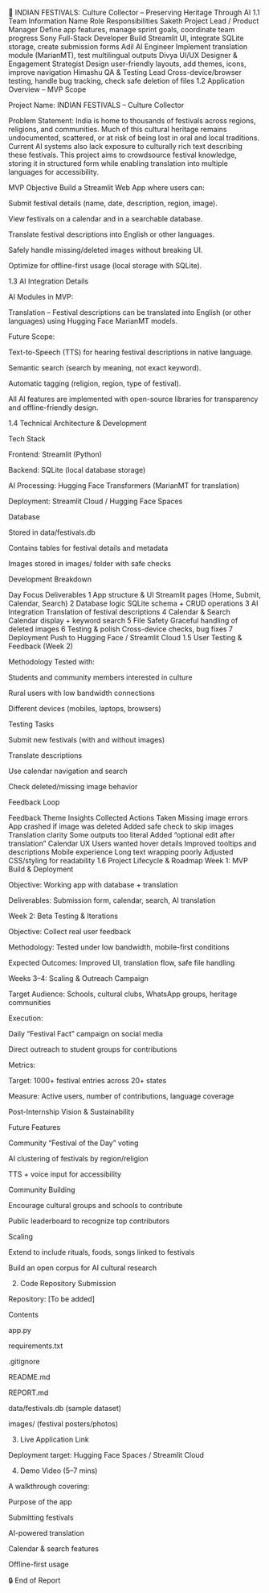 📄 INDIAN FESTIVALS: Culture Collector – Preserving Heritage Through AI
1.1 Team Information
Name	Role	Responsibilities
Saketh	Project Lead / Product Manager	Define app features, manage sprint goals, coordinate team progress
Sony	Full-Stack Developer	Build Streamlit UI, integrate SQLite storage, create submission forms
Adil	AI Engineer	Implement translation module (MarianMT), test multilingual outputs
Divya	UI/UX Designer & Engagement Strategist	Design user-friendly layouts, add themes, icons, improve navigation
Himashu	QA & Testing Lead	Cross-device/browser testing, handle bug tracking, check safe deletion of files
1.2 Application Overview – MVP Scope

Project Name: INDIAN FESTIVALS – Culture Collector

Problem Statement: India is home to thousands of festivals across regions, religions, and communities. Much of this cultural heritage remains undocumented, scattered, or at risk of being lost in oral and local traditions. Current AI systems also lack exposure to culturally rich text describing these festivals. This project aims to crowdsource festival knowledge, storing it in structured form while enabling translation into multiple languages for accessibility.

MVP Objective
Build a Streamlit Web App where users can:

Submit festival details (name, date, description, region, image).

View festivals on a calendar and in a searchable database.

Translate festival descriptions into English or other languages.

Safely handle missing/deleted images without breaking UI.

Optimize for offline-first usage (local storage with SQLite).

1.3 AI Integration Details

AI Modules in MVP:

Translation – Festival descriptions can be translated into English (or other languages) using Hugging Face MarianMT models.

Future Scope:

Text-to-Speech (TTS) for hearing festival descriptions in native language.

Semantic search (search by meaning, not exact keyword).

Automatic tagging (religion, region, type of festival).

All AI features are implemented with open-source libraries for transparency and offline-friendly design.

1.4 Technical Architecture & Development

Tech Stack

Frontend: Streamlit (Python)

Backend: SQLite (local database storage)

AI Processing: Hugging Face Transformers (MarianMT for translation)

Deployment: Streamlit Cloud / Hugging Face Spaces

Database

Stored in data/festivals.db

Contains tables for festival details and metadata

Images stored in images/ folder with safe checks

Development Breakdown

Day	Focus	Deliverables
1	App structure & UI	Streamlit pages (Home, Submit, Calendar, Search)
2	Database logic	SQLite schema + CRUD operations
3	AI Integration	Translation of festival descriptions
4	Calendar & Search	Calendar display + keyword search
5	File Safety	Graceful handling of deleted images
6	Testing & polish	Cross-device checks, bug fixes
7	Deployment	Push to Hugging Face / Streamlit Cloud
1.5 User Testing & Feedback (Week 2)

Methodology
Tested with:

Students and community members interested in culture

Rural users with low bandwidth connections

Different devices (mobiles, laptops, browsers)

Testing Tasks

Submit new festivals (with and without images)

Translate descriptions

Use calendar navigation and search

Check deleted/missing image behavior

Feedback Loop

Feedback Theme	Insights Collected	Actions Taken
Missing image errors	App crashed if image was deleted	Added safe check to skip images
Translation clarity	Some outputs too literal	Added “optional edit after translation”
Calendar UX	Users wanted hover details	Improved tooltips and descriptions
Mobile experience	Long text wrapping poorly	Adjusted CSS/styling for readability
1.6 Project Lifecycle & Roadmap
Week 1: MVP Build & Deployment

Objective: Working app with database + translation

Deliverables: Submission form, calendar, search, AI translation

Week 2: Beta Testing & Iterations

Objective: Collect real user feedback

Methodology: Tested under low bandwidth, mobile-first conditions

Expected Outcomes: Improved UI, translation flow, safe file handling

Weeks 3–4: Scaling & Outreach Campaign

Target Audience: Schools, cultural clubs, WhatsApp groups, heritage communities

Execution:

Daily “Festival Fact” campaign on social media

Direct outreach to student groups for contributions

Metrics:

Target: 1000+ festival entries across 20+ states

Measure: Active users, number of contributions, language coverage

Post-Internship Vision & Sustainability

Future Features

Community “Festival of the Day” voting

AI clustering of festivals by region/religion

TTS + voice input for accessibility

Community Building

Encourage cultural groups and schools to contribute

Public leaderboard to recognize top contributors

Scaling

Extend to include rituals, foods, songs linked to festivals

Build an open corpus for AI cultural research

2. Code Repository Submission

Repository: [To be added]

Contents

app.py

requirements.txt

.gitignore

README.md

REPORT.md

data/festivals.db (sample dataset)

images/ (festival posters/photos)

3. Live Application Link

Deployment target: Hugging Face Spaces / Streamlit Cloud

4. Demo Video (5–7 mins)

A walkthrough covering:

Purpose of the app

Submitting festivals

AI-powered translation

Calendar & search features

Offline-first usage

🔒 End of Report
